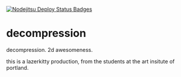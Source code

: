 [![Nodejitsu Deploy Status Badges](https://webhooks.nodejitsu.com/lucashaley/decompression.png)](https://webops.nodejitsu.com#lucashaley/decompression)

decompression
=============

decompression. 2d awesomeness.

this is a lazerkitty production, from the students at the art insitute of portland.
